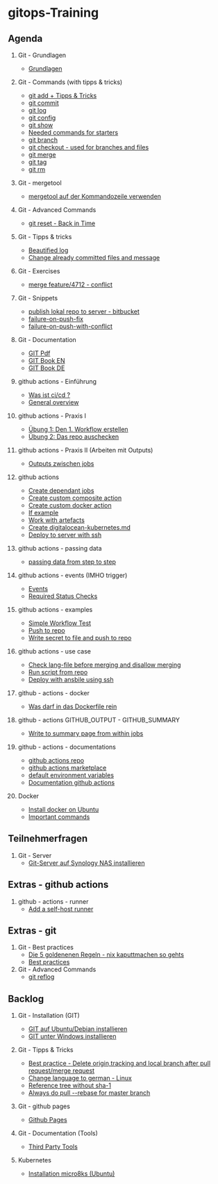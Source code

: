 # gitops-Training  

## Agenda 

  1. Git - Grundlagen
     * [Grundlagen](https://schulung.t3isp.de/documents/pdfs/git/git-training.pdf)
 
  1. Git - Commands (with tipps & tricks) 
     * [git add + Tipps & Tricks](add.md)
     * [git commit](commit.md)
     * [git log](log.md)
     * [git config](config.md) 
     * [git show](show.md)
     * [Needed commands for starters](started-commands.md)
     * [git branch](branch.md)
     * [git checkout - used for branches and files](checkout.md)
     * [git merge](merge.md)
     * [git tag](tag.md)
     * [git rm](rm.md)

  1. Git - mergetool
     * [mergetool auf der Kommandozeile verwenden](mergetools.md)
      
  1. Git - Advanced Commands 
     * [git reset - Back in Time](reset.md)   

  1. Git - Tipps & tricks 
     * [Beautified log](beautify-log.md)
     * [Change already committed files and message](commit-amend.md) 
   
  1. Git - Exercises 
     * [merge feature/4712 - conflict](merge-conflict.md)

  1. Git - Snippets 
     * [publish lokal repo to server - bitbucket](local-public.md)
     * [failure-on-push-fix](failure-push.md)
     * [failure-on-push-with-conflict](failure-push-conflict.md)
        
  1. Git - Documentation 
     * [GIT Pdf](http://schulung.t3isp.de/documents/pdfs/git/git-training.pdf) 
     * [GIT Book EN](https://git-scm.com/book/en/v2)
     * [GIT Book DE](https://git-scm.com/book/de/v2)

  1. github actions - Einführung
     * [Was ist ci/cd ?](/ci-cd/overview.md)
     * [General overview](/github-actions/general.md)

  1. github actions - Praxis I
     * [Übung 1: Den 1. Workflow erstellen](/github-actions/simple-workflow.md)
     * [Übung 2: Das repo auschecken](/github-actions/examples/02-checkout-repo.md)

  1. github actions - Praxis II (Arbeiten mit Outputs)
     * [Outputs zwischen jobs](github-actions/examples/06-tag-auto-erstellung-und-setzen.md)

  1. github actions      
     * [Create dependant jobs](/github-actions/dependant-jobs.md)
     * [Create custom composite action](/github-actions/create-custom-action-composite.md)
     * [Create custom docker action](/github-actions/create-custom-action-docker.md)
     * [If example](/github-actions/if-example.md)
     * [Work with artefacts](/github-actions/work-with-artefacts.md)
     * [Create digitalocean-kubernetes.md](/github-actions/digitalocean-kubernetes.md) 
     * [Deploy to server with ssh](/github-actions/use-cases/deploy_ssh.md)

  1. github actions - passing data 
     * [passing data from step to step](github-actions/steps-data.md)

  1. github actions - events (IMHO trigger)
     * [Events](/github-actions/events.md)
     * [Required Status Checks](/github-actions/required-status-checks.md)
     
  1. github actions - examples 
     * [Simple Workflow Test](/github-actions/examples/01-workflow-test.md)
     * [Push to repo](/github-actions/examples/03-push-to-repo.md)
     * [Write secret to file and push to repo](github-actions/examples/04-secret-and-push-to-repo.md)
    
  1. github actions - use case
     * [Check lang-file before merging and disallow merging](github-actions/use-cases/check-langfile.md)
     * [Run script from repo](github-actions/use-cases/run-script-from-repo.sh)
     * [Deploy with ansbile using ssh](github-actions/use-cases/deploy-ansible.md)

  1. github - actions - docker
     * [Was darf in das Dockerfile rein](https://docs.github.com/de/actions/creating-actions/dockerfile-support-for-github-actions)
      
  1. github - actions GITHUB_OUTPUT - GITHUB_SUMMARY
     * [Write to summary page from within jobs](github-actions/write_to_summary.md) 

  1. github - actions - documentations
     * [github actions repo](https://github.com/actions/checkout)
     * [github actions marketplace](https://github.com/marketplace?category=&query=&type=actions&verification=)
     * [default environment variables](https://docs.github.com/en/actions/learn-github-actions/variables#default-environment-variables)
     * [Documentation github actions](https://docs.github.com/en/actions)

  1. Docker 
     * [Install docker on Ubuntu](/docker/install-ubuntu.md)
     * [Important commands](/docker/wichtigste-befehle.md)  
       
## Teilnehmerfragen 

  1. Git - Server
     * [Git-Server auf Synology NAS installieren](/git-server/git-server-auf-synology.md) 

## Extras - github actions 

  1. github - actions - runner 
     * [Add a self-host runner](/github-actions/add-runner.md)

## Extras - git 

  1. Git - Best practices 
     * [Die 5 goldenenen Regeln - nix kaputtmachen so gehts](5-goldene-regeln.md) 
     * [Best practices](bp.md)
  1. Git - Advanced Commands
      * [git reflog](reflog.md)
    
## Backlog  
     
  1. Git - Installation (GIT) 
     * [GIT auf Ubuntu/Debian installieren](installation-ubuntu-debian.md)
     * [GIT unter Windows installieren](https://git-scm.com/download/win)
  
  1. Git - Tipps & Tricks
     * [Best practice - Delete origin,tracking and local branch after pull request/merge request](best-practice-delete-branch.md)
     * [Change language to german - Linux](linux-english.md)
     * [Reference tree without sha-1](tree-no-sha.md)
     * [Always do pull --rebase for master branch](master-pull-rebase.md)

  1. Git - github pages
     * [Github Pages](/github/pages.md)
    
  1. Git - Documentation (Tools)
     * [Third Party Tools](tooling.md)   

  1. Kubernetes 
     * [Installation micro8ks (Ubuntu)](/kubernetes/installation-micro8ks-ubuntu.md)
    

